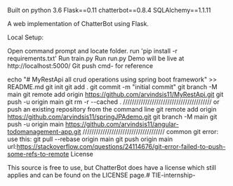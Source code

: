 Built on python 3.6 Flask==0.11 chatterbot==0.8.4 SQLAlchemy==1.1.11

A web implementation of ChatterBot using Flask.

Local Setup:

Open command prompt and locate folder. run 'pip install -r requirements.txt'
Run train.py
Run run.py
Demo will be live at http://localhost:5000/
Git push cmd- for reference

echo "# MyRestApi all crud operations using spring boot framework" >> README.md
git init
git add .
git commit -m "initial commit"
git branch -M main
git remote add origin https://github.com/arvindsis11/MyRestApi.git
git push -u origin main
git rm -r --cached .
////////////////////////////////////////
or push an existing repository from the command line
git remote add origin https://github.com/arvindsis11/springJPAdemo.git
git branch -M main
git push -u origin main
https://github.com/arvindsis11/angular-todomanagement-app.git
/////////////////////////////////////
common git error:
use this:
git pull --rebase origin main
git push origin main
url:https://stackoverflow.com/questions/24114676/git-error-failed-to-push-some-refs-to-remote
License

This source is free to use, but ChatterBot does have a license which still applies and can be found on the LICENSE page.# TIE-internship-
